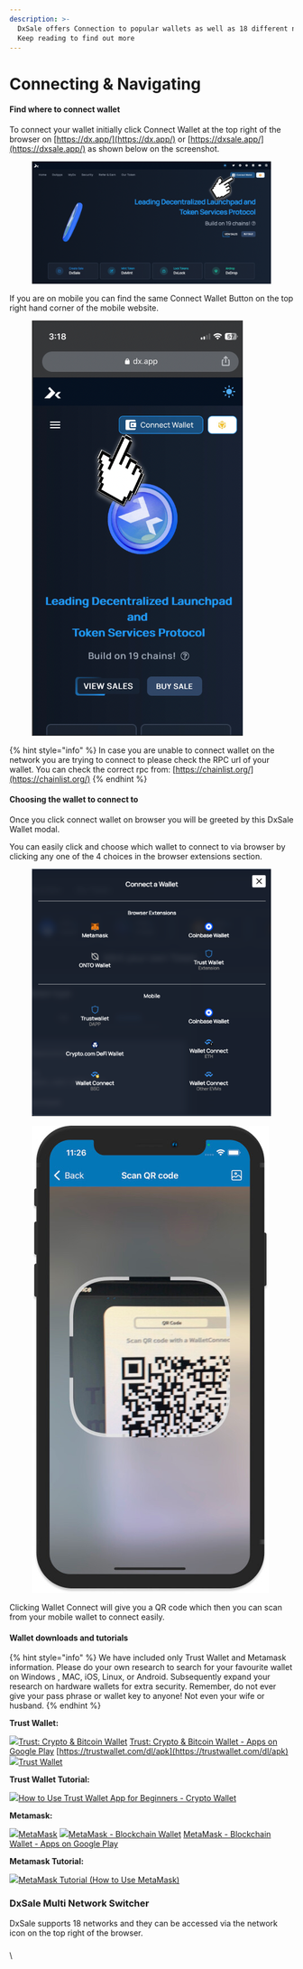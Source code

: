 ```yaml
---
description: >-
  DxSale offers Connection to popular wallets as well as 18 different networks.
  Keep reading to find out more
---
```


# Connecting & Navigating

#### Find where to connect wallet <a href="#find-where-to-connect-wallet" id="find-where-to-connect-wallet"></a>

To connect your wallet initially click Connect Wallet at the top right of the browser on [https://dx.app/](https://dx.app/) or [https://dxsale.app/](https://dxsale.app/) as shown below on the screenshot.



<figure><img src="../.gitbook/assets/image (6) (5).png" alt=""><figcaption></figcaption></figure>

If you are on mobile you can find the same Connect Wallet Button on the top right hand corner of the mobile website.

<figure><img src="../.gitbook/assets/image (5).png" alt=""><figcaption></figcaption></figure>

{% hint style="info" %}
In case you are unable to connect wallet on the network you are trying to connect to please check the RPC url of your wallet. You can check the correct rpc from: [https://chainlist.org/](https://chainlist.org/)
{% endhint %}

#### Choosing the wallet to connect to <a href="#choosing-the-wallet-to-connect-to" id="choosing-the-wallet-to-connect-to"></a>

Once you click connect wallet on browser you will be greeted by this DxSale Wallet modal.

You can easily click and choose which wallet to connect to via browser by clicking any one of the 4 choices in the browser extensions section.

<figure><img src="../.gitbook/assets/image (13).png" alt=""><figcaption></figcaption></figure>

<figure><img src="../.gitbook/assets/image (16).png" alt=""><figcaption></figcaption></figure>

Clicking Wallet Connect will give you a QR code which then you can scan from your mobile wallet to connect easily.

&#x20;

#### Wallet downloads and tutorials <a href="#wallet-downloads-and-tutorials" id="wallet-downloads-and-tutorials"></a>

{% hint style="info" %}
We have included only Trust Wallet and Metamask information. Please do your own research to search for your favourite wallet on Windows , MAC, iOS, Linux, or Android. Subsequently expand your research on hardware wallets for extra security. Remember, do not ever give your pass phrase or wallet key to anyone! Not even your wife or husband.
{% endhint %}

**Trust Wallet:**

[![](https://apps.apple.com/favicon.ico)‎Trust: Crypto & Bitcoin Wallet](https://apps.apple.com/app/apple-store/id1288339409?mt=8) [Trust: Crypto & Bitcoin Wallet - Apps on Google Play](https://play.google.com/store/apps/details?id=com.wallet.crypto.trustapp\&referrer=utm\_source%3Dwebsite) [https://trustwallet.com/dl/apk](https://trustwallet.com/dl/apk) [![](https://ssl.gstatic.com/chrome/webstore/images/icon\_48px.png)Trust Wallet](https://chrome.google.com/webstore/detail/trust-wallet/egjidjbpglichdcondbcbdnbeeppgdph)

**Trust Wallet Tutorial:**

![](https://www.youtube.com/s/desktop/00d32223/img/favicon\_32x32.png)[How to Use Trust Wallet App for Beginners - Crypto Wallet](https://www.youtube.com/watch?v=BdWCVKINwKc)

**Metamask:**

[![](https://ssl.gstatic.com/chrome/webstore/images/icon\_48px.png)MetaMask](https://chrome.google.com/webstore/detail/metamask/nkbihfbeogaeaoehlefnkodbefgpgknn) [![](https://apps.apple.com/favicon.ico)‎MetaMask - Blockchain Wallet](https://metamask.app.link/skAH3BaF99) [MetaMask - Blockchain Wallet - Apps on Google Play](https://metamask.app.link/bxwkE8oF99)

**Metamask Tutorial:**

![](https://www.youtube.com/s/desktop/00d32223/img/favicon\_32x32.png)[MetaMask Tutorial (How to Use MetaMask)](https://www.youtube.com/watch?v=tw-tQD0jztE)



### DxSale Multi Network Switcher <a href="#dxsale-multi-network-switcher" id="dxsale-multi-network-switcher"></a>

DxSale supports 18 networks and they can be accessed via the network icon on the top right of the browser.

### &#x20;<a href="#dxmint" id="dxmint"></a>

\
